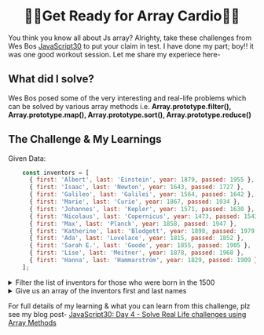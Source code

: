 # <h1 align="center"> 💪🏼Get Ready for Array Cardio💪🏼 </h1>
You think you know all about Js array? Alrighty, take these challenges from Wes Bos <a href="https://javascript30.com/">JavaScript30</a> to put your claim in test.
I have done my part; boy!! it was one good workout session. 
Let me share my experiece here-

## What did I solve?
Wes Bos posed some of the very interesting and real-life problems which can be solved by various array methods i.e. **Array.prototype.filter(), Array.prototype.map(), Array.prototype.sort(), Array.prototype.reduce()**

## The Challenge & My Learnings
Given Data:
```javascript
    const inventors = [
      { first: 'Albert', last: 'Einstein', year: 1879, passed: 1955 },
      { first: 'Isaac', last: 'Newton', year: 1643, passed: 1727 },
      { first: 'Galileo', last: 'Galilei', year: 1564, passed: 1642 },
      { first: 'Marie', last: 'Curie', year: 1867, passed: 1934 },
      { first: 'Johannes', last: 'Kepler', year: 1571, passed: 1630 },
      { first: 'Nicolaus', last: 'Copernicus', year: 1473, passed: 1543 },
      { first: 'Max', last: 'Planck', year: 1858, passed: 1947 },
      { first: 'Katherine', last: 'Blodgett', year: 1898, passed: 1979 },
      { first: 'Ada', last: 'Lovelace', year: 1815, passed: 1852 },
      { first: 'Sarah E.', last: 'Goode', year: 1855, passed: 1905 },
      { first: 'Lise', last: 'Meitner', year: 1878, passed: 1968 },
      { first: 'Hanna', last: 'Hammarström', year: 1829, passed: 1909 }
    ];
```

<details>
<summary>Filter the list of inventors for those who were born in the 1500</summary>
<p>
  
```JavaScript
const earlyInventors = inventors.filter((inventor) => inventor.year >= 1500 && inventor.year < 1600)
console.table(earlyInventors)
```
</p>
</details> 


<details>
<summary>Give us an array of the inventors first and last names</summary>
<p>
  
```JavaScript
const inventorsName = inventors.map((inventor) => `${inventor.first} ${inventor.last}`)
console.table(inventorsName)
```
</p>
</details> 

For full details of my learning & what you can learn from this challenge, plz see my blog post-
<a href="https://dev.to/akdeberg/javascript30-day-4-solve-real-life-challenges-using-array-methods-4m2i">JavaScript30: Day 4 - Solve Real Life challenges using Array Methods
</a>
